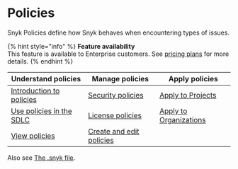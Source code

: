 # Policies

Snyk Policies define how Snyk behaves when encountering types of issues.&#x20;

{% hint style="info" %}
**Feature availability**\
This feature is available to Enterprise customers. See [pricing plans](https://snyk.io/plans/) for more details.
{% endhint %}

| Understand policies                                     | Manage policies                                         | Apply policies                                               |
| ------------------------------------------------------- | ------------------------------------------------------- | ------------------------------------------------------------ |
| [Introduction to policies](shared-policies-overview.md) | [Security policies](security-policies/)                 | [Apply to Projects](apply-a-policy-to-projects.md)           |
| [Use policies in the SDLC](use-policies-in-the-sdlc.md) | [License policies](license-policies/)                   | [Apply to Organizations](apply-a-policy-to-organizations.md) |
| [View policies](view-policies.md)                       | [Create and edit policies](create-and-edit-policies.md) |                                                              |

Also see [The .snyk file](../../snyk-cli/test-for-vulnerabilities/the-.snyk-file.md).
